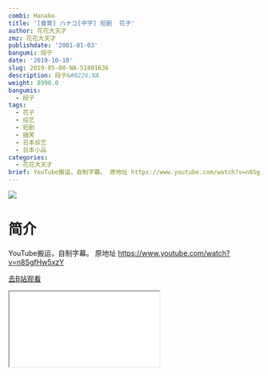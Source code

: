 ```yaml
---
combi: Hanako
title: '[食育] ハナコ[中字] 短剧  花子'
author: 花花大天才
zmz: 花花大天才
publishdate: '2001-01-03'
bangumi: 段子
date: '2019-10-10'
slug: 2019-05-08-NA-51801636
description: 段子&#8226;NA
weight: 8990.0
bangumis:
  - 段子
tags:
  - 花子
  - 综艺
  - 短剧
  - 搞笑
  - 日本综艺
  - 日本小品
categories:
  - 花花大天才
brief: YouTube搬运，自制字幕。 原地址 https://www.youtube.com/watch?v=n8SgfHw5xzY
---
```

![](https://raw.githubusercontent.com/tcgriffith/owaraisite/master/static/tmpimg/8b2ede19c9a7013e72f2cadc294a27635283dcde.jpg.480.jpg)
# 简介  
YouTube搬运，自制字幕。
原地址  https://www.youtube.com/watch?v=n8SgfHw5xzY  

[去B站观看](https://www.bilibili.com/video/av51801636/)
<div class ="resp-container"><iframe class="testiframe" src="//player.bilibili.com/player.html?aid=51801636"", scrolling="no", allowfullscreen="true" > </iframe></div> 
